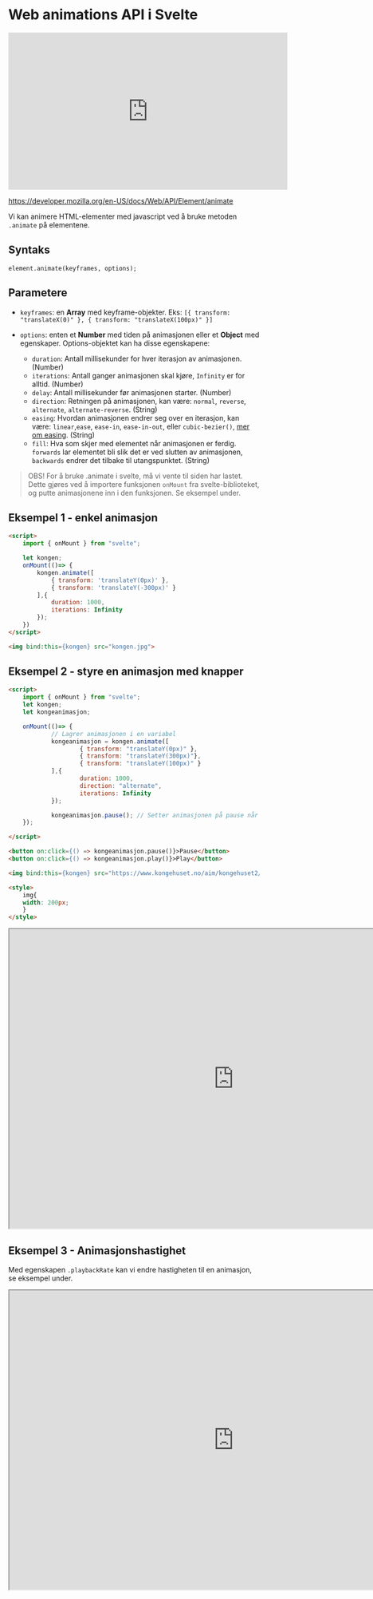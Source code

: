 # Web animations API i Svelte

<iframe width="560" height="315" src="https://www.youtube.com/embed/Xz9lYXTyT2o" frameborder="0" allow="accelerometer; autoplay; clipboard-write; encrypted-media; gyroscope; picture-in-picture" allowfullscreen></iframe>

https://developer.mozilla.org/en-US/docs/Web/API/Element/animate

Vi kan animere HTML-elementer med javascript ved å bruke metoden `.animate` på elementene.

## Syntaks

`element.animate(keyframes, options);`

## Parametere

- `keyframes`: en **Array** med keyframe-objekter. Eks: `[{ transform: "translateX(0)" }, { transform: "translateX(100px)" }]`

- `options`: enten et **Number** med tiden på animasjonen eller et **Object** med egenskaper. Options-objektet kan ha disse egenskapene:
  - `duration`: Antall millisekunder for hver iterasjon av animasjonen. (Number)
  - `iterations`: Antall ganger animasjonen skal kjøre, `Infinity` er for alltid. (Number)
  - `delay`: Antall millisekunder før animasjonen starter. (Number)
  - `direction`: Retningen på animasjonen, kan være: `normal`, `reverse`, `alternate`, `alternate-reverse`. (String)
  - `easing`: Hvordan animasjonen endrer seg over en iterasjon, kan være: `linear`,`ease`, `ease-in`, `ease-in-out`, eller `cubic-bezier()`, [mer om easing](https://developer.mozilla.org/en-US/docs/Web/CSS/easing-function). (String)
  - `fill`: Hva som skjer med elementet når animasjonen er ferdig. `forwards` lar elementet bli slik det er ved slutten av animasjonen, `backwards` endrer det tilbake til utangspunktet. (String)

> OBS! For å bruke .animate i svelte, må vi vente til siden har lastet. Dette gjøres ved å importere funksjonen `onMount` fra svelte-biblioteket, og putte animasjonene inn i den funksjonen. Se eksempel under.

## Eksempel 1 - enkel animasjon

```HTML
<script>
    import { onMount } from "svelte";

    let kongen;
    onMount(()=> {
        kongen.animate([
            { transform: 'translateY(0px)' },
            { transform: 'translateY(-300px)' }
        ],{
            duration: 1000,
            iterations: Infinity
        });
    })
</script>

<img bind:this={kongen} src="kongen.jpg">
```

## Eksempel 2 - styre en animasjon med knapper

```HTML
<script>
	import { onMount } from "svelte";
	let kongen;
	let kongeanimasjon;

	onMount(()=> {
			// Lagrer animasjonen i en variabel
			kongeanimasjon = kongen.animate([
					{ transform: "translateY(0px)" },
					{ transform: "translateY(300px)"},
					{ transform: "translateY(100px)" }
			],{
					duration: 1000,
					direction: "alternate",
					iterations: Infinity
			});

			kongeanimasjon.pause(); // Setter animasjonen på pause når siden lastes
	});

</script>

<button on:click={() => kongeanimasjon.pause()}>Pause</button>
<button on:click={() => kongeanimasjon.play()}>Play</button>

<img bind:this={kongen} src="https://www.kongehuset.no/aim/kongehuset2/files/0/1/d/f584679f4255178f2c34bd1320d0456a0bb6253767/01df584679f4255178f2c34bd1320d0456a0bb6253767.jpg/Scale?geometry=966%3Ex" alt="Kongen">

<style>
    img{
    width: 200px;
    }
</style>
```

<iframe width="900" height="600" title="html og css" src="https://svelte.dev/repl/6d321579610942398fdbfcb10a0cc680?version=3.31.2" scrolling="no"></iframe>

## Eksempel 3 - Animasjonshastighet

Med egenskapen `.playbackRate` kan vi endre hastigheten til en animasjon, se eksempel under.

<iframe width="900" height="600" title="Animasjonshastighet" src="https://svelte.dev/repl/465bef3f336e43508309ef726bbb1e3f?version=3.32.1" scrolling="no"></iframe>
